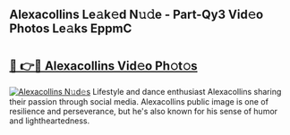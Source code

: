 ## Alexacollins Le𝚊k𝚎d N𝚞𝚍e - Part-Qy3 Vid𝚎o Photos Le𝚊ks EppmC

# <h2><a href="http://fbfjtqr.evod.top/?m=Alexacollins">🔗 👉🔴 Alexacollins Vid𝚎o Ph𝚘t𝚘s</a></h2>

[![Alexacollins N𝚞d𝚎s](https://i.imgur.com/8V9OHl7.gif)](http://fbfjtqr.evod.top/?m=Alexacollins)
Lifestyle and dance enthusiast Alexacollins sharing their passion through social media. Alexacollins public image is one of resilience and perseverance, but he's also known for his sense of humor and lightheartedness. 
